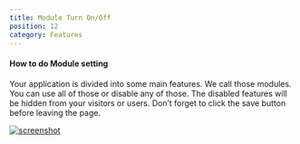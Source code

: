 ```yaml
---
title: Module Turn On/Off
position: 12
category: Features
---
```


#### How to do Module setting

Your application is divided into some main features. We call those modules. You can use all of those or disable any of those. The disabled features will be hidden from your visitors or users. Don’t forget to click the save button before leaving the page.

[![screenshot](/docs/adlisting/screenshots/module-setting.png)](/docs/adlisting/screenshots/module-setting.png)[](/docs/adlisting/screenshots/module-setting.png)
